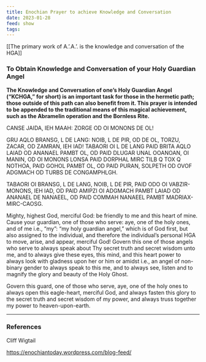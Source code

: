 ```yaml
---
title: Enochian Prayer to achieve Knowledge and Conversation
date: 2023-01-28
feed: show
tags:
---
```

[[The primary work of A.’.A.’. is the knowledge and conversation of the HGA]]

### To Obtain Knowledge and Conversation of your Holy Guardian Angel

**The Knowledge and Conversation of one’s Holy Guardian Angel (“KCHGA,” for short) is an important task for those in the hermetic path; those outside of this path can also benefit from it. This prayer is intended to be appended to the traditional means of this magical achievement, such as the Abramelin operation and the Bornless Rite.**

CANSE JAIDA, IEH MAAH: ZORGE OD OI MONONS DE OL!

GRU AQLO BRANSG, L DE LANG: NOIB, L DE PIR, OD DE OL, TORZU, ZACAR, OD ZAMRAN, IEH IAD! TABAORI OI L DE LANG PAID BRITA AQLO LAIAD OD ANANAEL PAMBT OL, OD PAID DLUGAR UNAL OOANOAN, OI MANIN, OD OI MONONS LONSA PAID DORPHAL MIRC TILB Q TOX Q NOTHOA, PAID GOHOL PAMBT OL, OD PAID PURAN, SOLPETH OD OVOF ADGMACH OD TURBS DE CONGAMPHLGH.

TABAORI OI BRANSG, L DE LANG, NOIB, L DE PIR, PAID ODO OI VABZIR-MONONS, IEH IAD, OD PAID AMIPZI OI ADGMACH PAMBT LAIAD OD ANANAEL DE NANAEEL, OD PAID COMMAH NANAEEL PAMBT MADRIAX-MIRC-CAOSG.

Mighty, highest God, merciful God: be friendly to me and this heart of mine. Cause your guardian, one of those who serve: aye, one of the holy ones, and of me i.e., “my”: “my holy guardian angel,” which is of God first, but also assigned to the individual, and therefore the individual’s personal HGA to move, arise, and appear, merciful God! Govern this one of those angels who serve to always speak about Thy secret truth and secret wisdom unto me, and to always give these eyes, this mind, and this heart power to always look with gladness upon her or him or amidst i.e., an angel of non-binary gender to always speak to this me, and to always see, listen and to magnify the glory and beauty of the Holy Ghost.

Govern this guard, one of those who serve, aye, one of the holy ones to always open this eagle-heart, merciful God, and always fasten this glory to the secret truth and secret wisdom of my power, and always truss together my power to heaven-upon-earth.

___
### References
Cliff Wigtail

https://enochiantoday.wordpress.com/blog-feed/ 